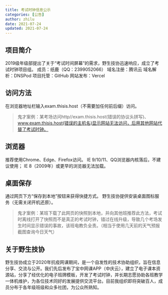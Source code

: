 ```yaml
---
title: 考试时钟信息公示
categories: [公告]
author: zhilu
date: 2021-07-24
updated: 2021-07-24
---
```


## 项目简介
2019级年级部提出了关于“考试时间屏幕”的需求，野生技协迅速响应，成立了考试时钟项目组。
成员：纸鹿（QQ：2399052066）
域名注册：腾讯云
域名解析：DNSPod
项目托管：GitHub
网站发布：Vercel
## 访问方法
在浏览器地址栏输入exam.thisis.host（不需要加任何前后缀）访问。
> 鬼才案例：某考场访问http//exam.thisis.host(错误的协议头拼写)、www.exam.thisis.host(错误的主机名)显示网站无法访问，后用其他网站代替了考试时钟。
## 浏览器
推荐使用Chrome、Edge、Firefox访问。
IE 9/10/11、QQ浏览器内核落后，不建议使用；
IE 8（2009年）或更早的浏览器无法加载。
## 桌面保存
通过网页下方“保存到本地”按钮来获得快捷方式。
野生技协提供安装桌面图标服务（无需关闭开机还原）。
> 鬼才案例：某班下载了此网页的快照到本地，并向其他班推荐此方法，考试时离线打开了快照而不是真正的考试时钟，错过在线升级，导致几个考场发生时间显示错误的事故，该班电教负全责。（相当于使用几天前的天气预报截图查询今日天气）
## 关于野生技协
野生技协成立于2020年抗疫网课期间，是一个自发性的技术协助组织，旨在信息分享、交流与公开。我们先后发布了宝中网课APP（中庆云），建立了电子课本资源站，分享了经优化的电子班牌模板，开发了考试时钟，并长期志愿协助各班教学一体机维护，为各位技术同好的发展提供交流平台。目前我组织即将突破百人，成员分布于各年级班级和众多社团，为公众所熟知。
